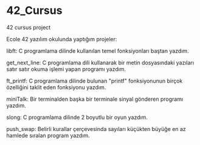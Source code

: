 # 42_Cursus
42 cursus project

Ecole 42 yazılım okulunda yaptığım projeler:

 libft: C programlama dilinde kullanılan temel fonksiyonları baştan yazdım.
 
 get_next_line: C programlama dili kullanarak bir metin dosyasındaki yazıları satır satır okuma işlemi yapan programı yazdım.
 
 ft_printf: C programlama dilinde bulunan "printf" fonksiyonunun birçok özelliğini taklit eden fonksiyonu yazdım.
 
 miniTalk: Bir terminalden başka bir terminale sinyal gönderen programı yazdım.
 
 slong: C programlama dilinde 2 boyutlu bir oyun yazdım. 

push_swap: Belirli kurallar çerçevesinda sayıları küçükten büyüğe en az hamlede sıralan program yazdım.
